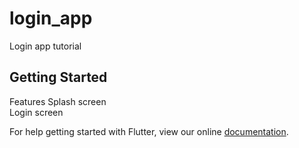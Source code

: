 # login_app

Login app tutorial

## Getting Started

Features
Splash screen  
Login screen  

For help getting started with Flutter, view our online
[documentation](https://flutter.io/).
